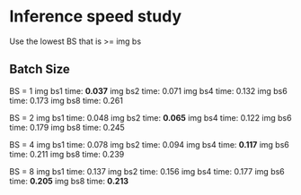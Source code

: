 # Inference speed study

Use the lowest BS that is >= img bs

## Batch Size

BS = 1
img bs1 time: **0.037**
img bs2 time: 0.071
img bs4 time: 0.132
img bs6 time: 0.173
img bs8 time: 0.261

BS = 2
img bs1 time: 0.048
img bs2 time: **0.065**
img bs4 time: 0.122
img bs6 time: 0.179
img bs8 time: 0.245

BS = 4
img bs1 time: 0.078
img bs2 time: 0.094
img bs4 time: **0.117**
img bs6 time: 0.211
img bs8 time: 0.239

BS = 8
img bs1 time: 0.137
img bs2 time: 0.156
img bs4 time: 0.177
img bs6 time: **0.205**
img bs8 time: **0.213**
